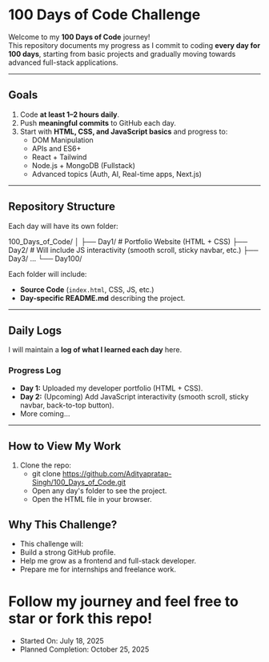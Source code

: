 # 100 Days of Code Challenge

Welcome to my **100 Days of Code** journey!  
This repository documents my progress as I commit to coding **every day for 100 days**, starting from basic projects and gradually moving towards advanced full-stack applications.

---

## Goals

1. Code **at least 1–2 hours daily**.
2. Push **meaningful commits** to GitHub each day.
3. Start with **HTML, CSS, and JavaScript basics** and progress to:
   - DOM Manipulation
   - APIs and ES6+
   - React + Tailwind
   - Node.js + MongoDB (Fullstack)
   - Advanced topics (Auth, AI, Real-time apps, Next.js)

---

## Repository Structure

Each day will have its own folder:

100_Days_of_Code/
│
├── Day1/ # Portfolio Website (HTML + CSS)
├── Day2/ # Will include JS interactivity (smooth scroll, sticky navbar, etc.)
├── Day3/
...
└── Day100/


Each folder will include:
- **Source Code** (`index.html`, CSS, JS, etc.)
- **Day-specific README.md** describing the project.

---

## Daily Logs

I will maintain a **log of what I learned each day** here.

### Progress Log
- **Day 1:** Uploaded my developer portfolio (HTML + CSS).
- **Day 2:** (Upcoming) Add JavaScript interactivity (smooth scroll, sticky navbar, back-to-top button).
- More coming…

---

## How to View My Work

1. Clone the repo:
   - git clone https://github.com/Adityapratap-Singh/100_Days_of_Code.git
   - Open any day's folder to see the project.
   - Open the HTML file in your browser.

## Why This Challenge?
  - This challenge will:
  - Build a strong GitHub profile.
  - Help me grow as a frontend and full-stack developer.
  - Prepare me for internships and freelance work.

# Follow my journey and feel free to star or fork this repo!

- Started On: July 18, 2025
- Planned Completion: October 25, 2025

